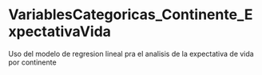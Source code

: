 # VariablesCategoricas_Continente_ExpectativaVida
Uso del modelo de regresion lineal pra el analisis de la expectativa de vida por continente

